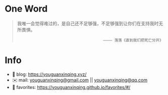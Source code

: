 # One Word


>我唯一会觉得难过的，是自己还不足够强，不足够强到让你们在支持我时无所畏惧。
>
>                                                   
>                                           ———— 落落《直到我们把死亡分开》


# Info

- 📝 blog: https://youguanxinqing.xyz/
- ✉️  mail: youguanxinqing@gmail.com || youguanxinqing@qq.com
- 📙 favorites: https://youguanxinqing.github.io/favorites/#/
